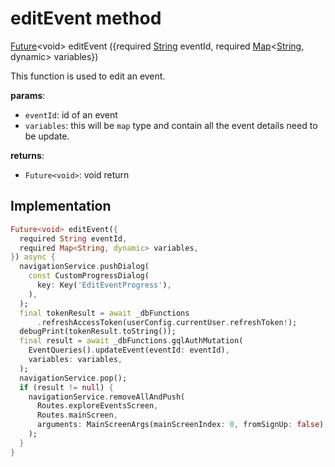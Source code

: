 


# editEvent method








[Future](https://api.flutter.dev/flutter/dart-async/Future-class.html)&lt;void> editEvent
({required [String](https://api.flutter.dev/flutter/dart-core/String-class.html) eventId, required [Map](https://api.flutter.dev/flutter/dart-core/Map-class.html)&lt;[String](https://api.flutter.dev/flutter/dart-core/String-class.html), dynamic> variables})





<p>This function is used to edit an event.</p>
<p><strong>params</strong>:</p>
<ul>
<li><code>eventId</code>: id of an event</li>
<li><code>variables</code>: this will be <code>map</code> type and contain all the event details need to be update.</li>
</ul>
<p><strong>returns</strong>:</p>
<ul>
<li><code>Future&lt;void&gt;</code>: void return</li>
</ul>



## Implementation

```dart
Future<void> editEvent({
  required String eventId,
  required Map<String, dynamic> variables,
}) async {
  navigationService.pushDialog(
    const CustomProgressDialog(
      key: Key('EditEventProgress'),
    ),
  );
  final tokenResult = await _dbFunctions
      .refreshAccessToken(userConfig.currentUser.refreshToken!);
  debugPrint(tokenResult.toString());
  final result = await _dbFunctions.gqlAuthMutation(
    EventQueries().updateEvent(eventId: eventId),
    variables: variables,
  );
  navigationService.pop();
  if (result != null) {
    navigationService.removeAllAndPush(
      Routes.exploreEventsScreen,
      Routes.mainScreen,
      arguments: MainScreenArgs(mainScreenIndex: 0, fromSignUp: false),
    );
  }
}
```







